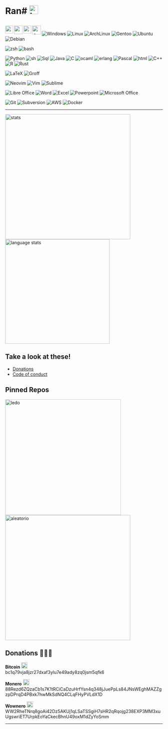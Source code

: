 # Ran# <img src="https://github.com/Ran-n/media/blob/main/emojis/saúdo.gif" width="28" alt="benvido" title="Benvido">

[<img align="left" src="https://raw.githubusercontent.com/Ran-n/svgs/main/bandeiras/nacións/gz-0.svg" width="25" alt="galego" title="Galego">](doc/readme_idiomas/readme_gz.md#Índice)
[<img align="left" src="https://raw.githubusercontent.com/Ran-n/svgs/main/bandeiras/nacións/en-0.svg" width="27" alt="english" title="English">](doc/readme_idiomas/readme_en.md#Index)
[<img align="left" src="https://raw.githubusercontent.com/Ran-n/svgs/main/bandeiras/nacións/eo-0.svg" width="25" alt="esperanto" title="Esperanto">](doc/readme_idiomas/readme_eo.md#Indekso)
[<img align="left" src="https://raw.githubusercontent.com/Ran-n/svgs/main/bandeiras/nacións/cas-0.svg" width="28" alt="castellano" title="Castellano">](doc/readme_idiomas/readme_cas.md#Índice)
<img align="center">
<img align="right">
---
<!-- <img src="https://img.shields.io/badge/Ran-blue?style=flat&logoColor=white&labelColor=606060&color=2e7fc9&logo=stackoverflow" alt="StackOverflow" title="StackOverflow"> <img src="https://img.shields.io/badge/PyPI-blue?style=flat&logoColor=white&labelColor=606060&color=2e7fc9&logo=pypi" alt="PyPI" title="PyPI"> <img src="https://img.shields.io/badge/GitHub-blue?style=flat&logoColor=white&labelColor=606060&color=2e7fc9&logo=github" alt="GitHub" title="GitHub"> <img src="https://img.shields.io/badge/GitLab-blue?style=flat&logoColor=white&labelColor=606060&color=2e7fc9&logo=gitlab" alt="GitLab" title="GitLab">
-->

<img src="https://img.shields.io/badge/Windows-blue?style=flat&logoColor=white&labelColor=606060&color=2e7fc9&logo=windows" alt="Windows" title="Windows"> <img src="https://img.shields.io/badge/Linux-blue?style=flat&logoColor=white&labelColor=606060&color=2e7fc9&logo=linux" alt="Linux" title="Linux"> <img src="https://img.shields.io/badge/ArchLinux-blue?style=flat&logoColor=white&labelColor=606060&color=2e7fc9&logo=archlinux" alt="ArchLinux" title="ArchLinux">  <img src="https://img.shields.io/badge/Gentoo-blue?style=flat&logoColor=white&labelColor=606060&color=2e7fc9&logo=gentoo" alt="Gentoo" title="Gentoo"> <img src="https://img.shields.io/badge/Ubuntu-blue?style=flat&logoColor=white&labelColor=606060&color=2e7fc9&logo=ubuntu" alt="Ubuntu" title="Ubuntu"> <img src="https://img.shields.io/badge/Debian-blue?style=flat&logoColor=white&labelColor=606060&color=2e7fc9&logo=debian" alt="Debian" title="Debian">

<img src="https://img.shields.io/badge/zsh-blue?style=flat&logoColor=white&labelColor=606060&color=2e7fc9&logo=gnubash" alt="zsh" title="zsh"> <img src="https://img.shields.io/badge/bash-blue?style=flat&logoColor=white&labelColor=606060&color=2e7fc9&logo=gnubash" alt="bash" title="bash">

<img src="https://img.shields.io/badge/Python-blue?style=flat&logoColor=white&labelColor=606060&color=2e7fc9&logo=python" alt="Python" title="Python"> <img src="https://img.shields.io/badge/sh-blue?style=flat&logoColor=white&labelColor=606060&color=2e7fc9&logo=gnubash" alt="sh" title="sh"> <img src="https://img.shields.io/badge/Sql-blue?style=flat&logoColor=white&labelColor=606060&color=2e7fc9&logo=microsoftsqlserver" alt="Sql" title="Sql"> <img src="https://img.shields.io/badge/Java-blue?style=flat&logoColor=white&labelColor=606060&color=2e7fc9&logo=java" alt="Java" title="Java"> <img src="https://img.shields.io/badge/C-blue?style=flat&logoColor=white&labelColor=606060&color=2e7fc9&logo=c" alt="C" title="C"> <img src="https://img.shields.io/badge/ocaml-blue?style=flat&logoColor=white&labelColor=606060&color=2e7fc9&logo=ocaml" alt="ocaml" title="ocaml"> <img src="https://img.shields.io/badge/erlang-blue?style=flat&logoColor=white&labelColor=606060&color=2e7fc9&logo=erlang" alt="erlang" title="erlang"> <img src="https://img.shields.io/badge/Pascal-blue?style=flat&logoColor=white&labelColor=606060&color=2e7fc9&logo=pascal" alt="Pascal" title="Pascal"> <img src="https://img.shields.io/badge/html-blue?style=flat&logoColor=white&labelColor=606060&color=2e7fc9&logo=html5" alt="html" title="html"> <img src="https://img.shields.io/badge/C++-blue?style=flat&logoColor=white&labelColor=606060&color=2e7fc9&logo=cplusplus" alt="C++" title="C++"> <img src="https://img.shields.io/badge/R-blue?style=flat&logoColor=white&labelColor=606060&color=2e7fc9&logo=r" alt="R" title="R"> <img src="https://img.shields.io/badge/Rust-blue?style=flat&logoColor=white&labelColor=606060&color=2e7fc9&logo=rust" alt="Rust" title="Rust">

<img src="https://img.shields.io/badge/LaTeX-blue?style=flat&logoColor=white&labelColor=606060&color=2e7fc9&logo=latex" alt="LaTeX" title="LaTeX"> <img src="https://img.shields.io/badge/Groff ms-blue?style=flat&logoColor=white&labelColor=606060&color=2e7fc9&logo=groff" alt="Groff" title="Groff">

 <img src="https://img.shields.io/badge/Neovim-blue?style=flat&logoColor=white&labelColor=606060&color=2e7fc9&logo=neovim" alt="Neovim" title="Neovim">  <img src="https://img.shields.io/badge/Vim-blue?style=flat&logoColor=white&labelColor=606060&color=2e7fc9&logo=vim" alt="Vim" title="Vim"> <img src="https://img.shields.io/badge/Sublime-blue?style=flat&logoColor=white&labelColor=606060&color=2e7fc9&logo=sublimetext" alt="Sublime" title="Sublime">

<img src="https://img.shields.io/badge/LibreOffice-blue?style=flat&logoColor=white&labelColor=606060&color=2e7fc9&logo=libreoffice" alt="Libre Office" title="Libre Office"> <img src="https://img.shields.io/badge/Word-blue?style=flat&logoColor=white&labelColor=606060&color=2e7fc9&logo=microsoftword" alt="Word" title="Word"> <img src="https://img.shields.io/badge/Excel-blue?style=flat&logoColor=white&labelColor=606060&color=2e7fc9&logo=microsoftexcel" alt="Excel" title="Excel"> <img src="https://img.shields.io/badge/Powerpoint-blue?style=flat&logoColor=white&labelColor=606060&color=2e7fc9&logo=microsoftpowerpoint" alt="Powerpoint" title="Powerpoint"> <img src="https://img.shields.io/badge/Microsoft Office-blue?style=flat&logoColor=white&labelColor=606060&color=2e7fc9&logo=microsoftoffice" alt="Microsoft Office" title="Microsoft Office">

<img src="https://img.shields.io/badge/Git-blue?style=flat&logoColor=white&labelColor=606060&color=2e7fc9&logo=git" alt="Git" title="Git"> <img src="https://img.shields.io/badge/Subversion-blue?style=flat&logoColor=white&labelColor=606060&color=2e7fc9&logo=subversion" alt="Subversion" title="Subversion"> <img src="https://img.shields.io/badge/AWS-blue?style=flat&logoColor=white&labelColor=606060&color=2e7fc9&logo=amazonaws" alt="AWS" title="AWS"> <img src="https://img.shields.io/badge/Docker-blue?style=flat&logoColor=white&labelColor=606060&color=2e7fc9&logo=docker" alt="Docker" title="Docker">

---

<a href="https://github-readme-stats.vercel.app/api?username=ran-n&theme=dark&show_icons=true&include_all_commits=true">
  <img align="center" width="400" src="https://github-readme-stats.vercel.app/api?username=ran-n&theme=dark&show_icons=true&include_all_commits=true" alt="stats" title="Stats"/>
</a>
<a href="https://github-readme-stats.vercel.app/api/top-langs/?username=ran-n&theme=dark&layout=compact">
  <img align="center" width="334" src="https://github-readme-stats.vercel.app/api/top-langs/?username=ran-n&theme=dark&layout=compact" alt="language stats" title="Language Stats"/>
</a>

## Take a look at these!
- [Donations](https://github.com/Ran-n/doc/blob/main/doazóns.md)
- [Code of conduct](https://github.com/Ran-n/doc/blob/main/coc/coc_en.md)

## Pinned Repos
<a href="https://github-readme-stats.vercel.app/api/pin/?username=ran-n&repo=ledo&theme=dark">
  <img align="center" width="370" src="https://github-readme-stats.vercel.app/api/pin/?username=ran-n&repo=ledo&theme=dark" alt="ledo" title="Ledo"/>
</a>
<a href="https://github-readme-stats.vercel.app/api/pin/?username=ran-n&repo=aleatorio&theme=dark">
  <img align="center" width="400" src="https://github-readme-stats.vercel.app/api/pin/?username=ran-n&repo=aleatorio&theme=dark" alt="aleatorio" title="Aleatorio"/>
</a>

## Donations 🙇🙇‍♀
**Bitcoin** <img src="https://raw.githubusercontent.com/Ran-n/svgs/main/divisas/bitcoin/bitcoin-0.svg" width="20" alt="bitcoin logo" title="Bitcoin">  
bc1q79vja8jzr27dxaf3ylu7e49ady8zq0jsm5qfk6

**Monero** <img src="https://raw.githubusercontent.com/Ran-n/svgs/main/divisas/monero/monero-0.svg" width="20" alt="monero logo" title="Monero">  
88Rezd6ZQzaCb1s7K1tRCiCaDzuHrfYsn4q348jJuePpLs84JNsWEghMAZZgzpDPrqD4PBxk7hwMkSdNQ4CLqFHyPVLdX1D

**Wownero** <img src="https://raw.githubusercontent.com/Ran-n/svgs/main/divisas/wownero/wownero-0.svg" width="20" alt="wownero logo" title="Wownero">  
WW2RheTNrq8goAi42Dz5AKUj1qLSaTSSgiH7sHR2qRqojg238EXP3MM3xuUgswriET7UrpkEoYaCkecBhnU49oxM1dZyYoSmm

---

<!---
## Orixinal
- 👋 Hi, I’m @Ran-n
- 👀 I’m interested in ...
- 🌱 I’m currently learning ...
- 💞️ I’m looking to collaborate on ...
- 📫 How to reach me ...

Ran-n/Ran-n is a ✨ special ✨ repository because its `README.md` (this file) appears on your GitHub profile.
You can click the Preview link to take a look at your changes.
--->
